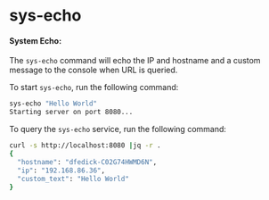 # sys-echo

#### System Echo:

The `sys-echo` command will echo the IP and hostname and a custom message to the console when URL is queried.

To start `sys-echo`, run the following command:

```bash
sys-echo "Hello World"                   
Starting server on port 8080...
```

To query the `sys-echo` service, run the following command:


```bash
curl -s http://localhost:8080 |jq -r .
{
  "hostname": "dfedick-C02G74HWMD6N",
  "ip": "192.168.86.36",
  "custom_text": "Hello World"
}
```
